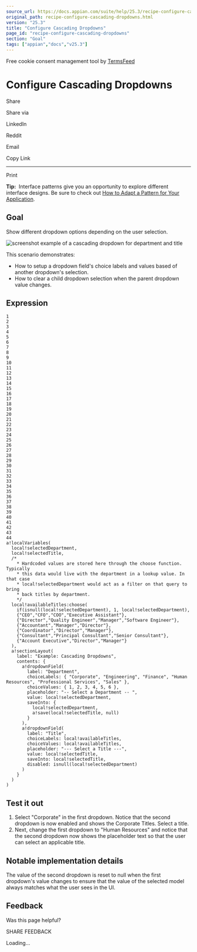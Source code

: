 ```yaml
---
source_url: https://docs.appian.com/suite/help/25.3/recipe-configure-cascading-dropdowns.html
original_path: recipe-configure-cascading-dropdowns.html
version: "25.3"
title: "Configure Cascading Dropdowns"
page_id: "recipe-configure-cascading-dropdowns"
section: "Goal"
tags: ["appian","docs","v25.3"]
---
```



Free cookie consent management tool by [TermsFeed](https://www.termsfeed.com/)

# Configure Cascading Dropdowns

Share

Share via

LinkedIn

Reddit

Email

Copy Link

* * *

Print

**Tip:**  Interface patterns give you an opportunity to explore different interface designs. Be sure to check out [How to Adapt a Pattern for Your Application](Adapt_a_SAIL_Recipe_to_Work_with_My_Applications.html).

## Goal

Show different dropdown options depending on the user selection.

![screenshot example of a cascading dropdown for department and title](images/SAIL-recipe-cascading-dropdown.png)

This scenario demonstrates:

-   How to setup a dropdown field's choice labels and values based of another dropdown's selection.
-   How to clear a child dropdown selection when the parent dropdown value changes.

## Expression

```
1
2
3
4
5
6
7
8
9
10
11
12
13
14
15
16
17
18
19
20
21
22
23
24
25
26
27
28
29
30
31
32
33
34
35
36
37
38
39
40
41
42
43
44
a!localVariables(
  local!selectedDepartment,
  local!selectedTitle,
  /*
    * Hardcoded values are stored here through the choose function. Typically
    * this data would live with the department in a lookup value. In that case
    * local!selectedDepartment would act as a filter on that query to bring
    * back titles by department.
    */
  local!availableTitles:choose(
    if(isnull(local!selectedDepartment), 1, local!selectedDepartment),
    {"CEO","CFO","COO","Executive Assistant"},
    {"Director","Quality Engineer","Manager","Software Engineer"},
    {"Accountant","Manager","Director"},
    {"Coordinator","Director","Manager"},
    {"Consultant","Principal Consultant","Senior Consultant"},
    {"Account Executive","Director","Manager"}
  ),
  a!sectionLayout(
    label: "Example: Cascading Dropdowns",
    contents: {
      a!dropdownField(
        label: "Department",
        choiceLabels: { "Corporate", "Engineering", "Finance", "Human Resources", "Professional Services", "Sales" },
        choiceValues: { 1, 2, 3, 4, 5, 6 },
        placeholder: "-- Select a Department -- ",
        value: local!selectedDepartment,
        saveInto: {
          local!selectedDepartment,
          a!save(local!selectedTitle, null)
        }
      ),
      a!dropdownField(
        label: "Title",
        choiceLabels: local!availableTitles,
        choiceValues: local!availableTitles,
        placeholder: "--- Select a Title ---",
        value: local!selectedTitle,
        saveInto: local!selectedTitle,
        disabled: isnull(local!selectedDepartment)
      )
    }
  )
)
```

## Test it out

1.  Select "Corporate" in the first dropdown. Notice that the second dropdown is now enabled and shows the Corporate Titles. Select a title.
2.  Next, change the first dropdown to "Human Resources" and notice that the second dropdown now shows the placeholder text so that the user can select an applicable title.

## Notable implementation details

The value of the second dropdown is reset to null when the first dropdown's value changes to ensure that the value of the selected model always matches what the user sees in the UI.

## Feedback

Was this page helpful?

SHARE FEEDBACK

Loading...